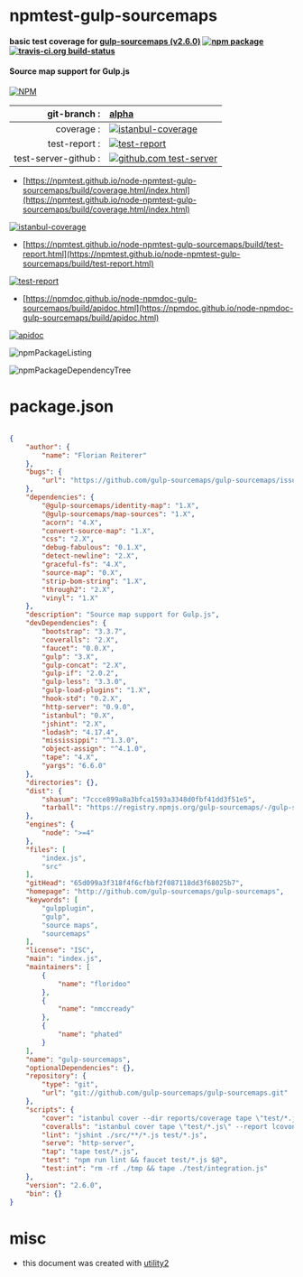 # npmtest-gulp-sourcemaps

#### basic test coverage for  [gulp-sourcemaps (v2.6.0)](http://github.com/gulp-sourcemaps/gulp-sourcemaps)  [![npm package](https://img.shields.io/npm/v/npmtest-gulp-sourcemaps.svg?style=flat-square)](https://www.npmjs.org/package/npmtest-gulp-sourcemaps) [![travis-ci.org build-status](https://api.travis-ci.org/npmtest/node-npmtest-gulp-sourcemaps.svg)](https://travis-ci.org/npmtest/node-npmtest-gulp-sourcemaps)

#### Source map support for Gulp.js

[![NPM](https://nodei.co/npm/gulp-sourcemaps.png?downloads=true&downloadRank=true&stars=true)](https://www.npmjs.com/package/gulp-sourcemaps)

| git-branch : | [alpha](https://github.com/npmtest/node-npmtest-gulp-sourcemaps/tree/alpha)|
|--:|:--|
| coverage : | [![istanbul-coverage](https://npmtest.github.io/node-npmtest-gulp-sourcemaps/build/coverage.badge.svg)](https://npmtest.github.io/node-npmtest-gulp-sourcemaps/build/coverage.html/index.html)|
| test-report : | [![test-report](https://npmtest.github.io/node-npmtest-gulp-sourcemaps/build/test-report.badge.svg)](https://npmtest.github.io/node-npmtest-gulp-sourcemaps/build/test-report.html)|
| test-server-github : | [![github.com test-server](https://npmtest.github.io/node-npmtest-gulp-sourcemaps/GitHub-Mark-32px.png)](https://npmtest.github.io/node-npmtest-gulp-sourcemaps/build/app/index.html) | | build-artifacts : | [![build-artifacts](https://npmtest.github.io/node-npmtest-gulp-sourcemaps/glyphicons_144_folder_open.png)](https://github.com/npmtest/node-npmtest-gulp-sourcemaps/tree/gh-pages/build)|

- [https://npmtest.github.io/node-npmtest-gulp-sourcemaps/build/coverage.html/index.html](https://npmtest.github.io/node-npmtest-gulp-sourcemaps/build/coverage.html/index.html)

[![istanbul-coverage](https://npmtest.github.io/node-npmtest-gulp-sourcemaps/build/screenCapture.buildCi.browser.%252Ftmp%252Fbuild%252Fcoverage.lib.html.png)](https://npmtest.github.io/node-npmtest-gulp-sourcemaps/build/coverage.html/index.html)

- [https://npmtest.github.io/node-npmtest-gulp-sourcemaps/build/test-report.html](https://npmtest.github.io/node-npmtest-gulp-sourcemaps/build/test-report.html)

[![test-report](https://npmtest.github.io/node-npmtest-gulp-sourcemaps/build/screenCapture.buildCi.browser.%252Ftmp%252Fbuild%252Ftest-report.html.png)](https://npmtest.github.io/node-npmtest-gulp-sourcemaps/build/test-report.html)

- [https://npmdoc.github.io/node-npmdoc-gulp-sourcemaps/build/apidoc.html](https://npmdoc.github.io/node-npmdoc-gulp-sourcemaps/build/apidoc.html)

[![apidoc](https://npmdoc.github.io/node-npmdoc-gulp-sourcemaps/build/screenCapture.buildCi.browser.%252Ftmp%252Fbuild%252Fapidoc.html.png)](https://npmdoc.github.io/node-npmdoc-gulp-sourcemaps/build/apidoc.html)

![npmPackageListing](https://npmtest.github.io/node-npmtest-gulp-sourcemaps/build/screenCapture.npmPackageListing.svg)

![npmPackageDependencyTree](https://npmtest.github.io/node-npmtest-gulp-sourcemaps/build/screenCapture.npmPackageDependencyTree.svg)



# package.json

```json

{
    "author": {
        "name": "Florian Reiterer"
    },
    "bugs": {
        "url": "https://github.com/gulp-sourcemaps/gulp-sourcemaps/issues"
    },
    "dependencies": {
        "@gulp-sourcemaps/identity-map": "1.X",
        "@gulp-sourcemaps/map-sources": "1.X",
        "acorn": "4.X",
        "convert-source-map": "1.X",
        "css": "2.X",
        "debug-fabulous": "0.1.X",
        "detect-newline": "2.X",
        "graceful-fs": "4.X",
        "source-map": "0.X",
        "strip-bom-string": "1.X",
        "through2": "2.X",
        "vinyl": "1.X"
    },
    "description": "Source map support for Gulp.js",
    "devDependencies": {
        "bootstrap": "3.3.7",
        "coveralls": "2.X",
        "faucet": "0.0.X",
        "gulp": "3.X",
        "gulp-concat": "2.X",
        "gulp-if": "2.0.2",
        "gulp-less": "3.3.0",
        "gulp-load-plugins": "1.X",
        "hook-std": "0.2.X",
        "http-server": "0.9.0",
        "istanbul": "0.X",
        "jshint": "2.X",
        "lodash": "4.17.4",
        "mississippi": "^1.3.0",
        "object-assign": "^4.1.0",
        "tape": "4.X",
        "yargs": "6.6.0"
    },
    "directories": {},
    "dist": {
        "shasum": "7ccce899a8a3bfca1593a3348d0fbf41dd3f51e5",
        "tarball": "https://registry.npmjs.org/gulp-sourcemaps/-/gulp-sourcemaps-2.6.0.tgz"
    },
    "engines": {
        "node": ">=4"
    },
    "files": [
        "index.js",
        "src"
    ],
    "gitHead": "65d099a3f318f4f6cfbbf2f087118dd3f68025b7",
    "homepage": "http://github.com/gulp-sourcemaps/gulp-sourcemaps",
    "keywords": [
        "gulpplugin",
        "gulp",
        "source maps",
        "sourcemaps"
    ],
    "license": "ISC",
    "main": "index.js",
    "maintainers": [
        {
            "name": "floridoo"
        },
        {
            "name": "nmccready"
        },
        {
            "name": "phated"
        }
    ],
    "name": "gulp-sourcemaps",
    "optionalDependencies": {},
    "repository": {
        "type": "git",
        "url": "git://github.com/gulp-sourcemaps/gulp-sourcemaps.git"
    },
    "scripts": {
        "cover": "istanbul cover --dir reports/coverage tape \"test/*.js\"",
        "coveralls": "istanbul cover tape \"test/*.js\" --report lcovonly && cat ./coverage/lcov.info | coveralls && rm -rf ./coverage",
        "lint": "jshint ./src/**/*.js test/*.js",
        "serve": "http-server",
        "tap": "tape test/*.js",
        "test": "npm run lint && faucet test/*.js $@",
        "test:int": "rm -rf ./tmp && tape ./test/integration.js"
    },
    "version": "2.6.0",
    "bin": {}
}
```



# misc
- this document was created with [utility2](https://github.com/kaizhu256/node-utility2)
